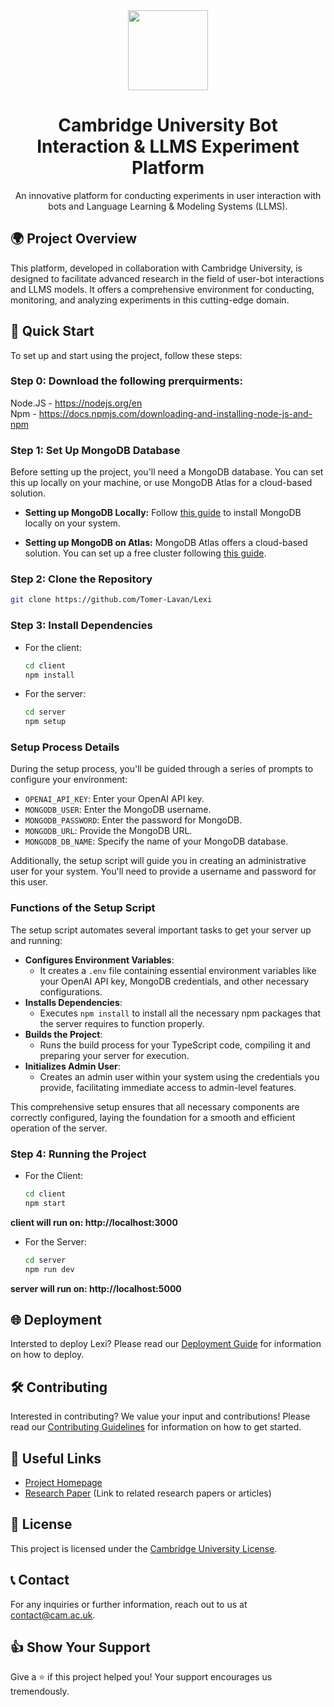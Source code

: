 ﻿<div align="center">
    <a href="https://www.cam.ac.uk/">
        <img src="https://www.cam.ac.uk/sites/www.cam.ac.uk/files/inner-images/logo.jpg" width="128px" />
    </a>
    <h1>Cambridge University Bot Interaction & LLMS Experiment Platform</h1>
    <p>An innovative platform for conducting experiments in user interaction with bots and Language Learning & Modeling Systems (LLMS).</p>
</div>

## 🌍 Project Overview

This platform, developed in collaboration with Cambridge University, is designed to facilitate advanced research in the field of user-bot interactions and LLMS models. It offers a comprehensive environment for conducting, monitoring, and analyzing experiments in this cutting-edge domain.

## 🚀 Quick Start

To set up and start using the project, follow these steps:

### Step 0: Download the following prerquirments:

Node.JS - <a href="https://nodejs.org/en">https://nodejs.org/en</a><br>
Npm - <a href="https://docs.npmjs.com/downloading-and-installing-node-js-and-npm">https://docs.npmjs.com/downloading-and-installing-node-js-and-npm</a>

### Step 1: Set Up MongoDB Database

Before setting up the project, you'll need a MongoDB database. You can set this up locally on your machine, or use MongoDB Atlas for a cloud-based solution.

- **Setting up MongoDB Locally:**
  Follow [this guide](https://docs.mongodb.com/manual/installation/) to install MongoDB locally on your system.

- **Setting up MongoDB on Atlas:**
  MongoDB Atlas offers a cloud-based solution. You can set up a free cluster following [this guide](https://docs.atlas.mongodb.com/getting-started/).


### Step 2: Clone the Repository

```bash
git clone https://github.com/Tomer-Lavan/Lexi
```

### Step 3: Install Dependencies

- For the client:
  ```bash
  cd client
  npm install
  ```

- For the server:
  ```bash
  cd server
  npm setup
  ```

### Setup Process Details

During the setup process, you'll be guided through a series of prompts to configure your environment:

- `OPENAI_API_KEY`: Enter your OpenAI API key.
- `MONGODB_USER`: Enter the MongoDB username.
- `MONGODB_PASSWORD`: Enter the password for MongoDB.
- `MONGODB_URL`: Provide the MongoDB URL.
- `MONGODB_DB_NAME`: Specify the name of your MongoDB database.

Additionally, the setup script will guide you in creating an administrative user for your system. You'll need to provide a username and password for this user.

### Functions of the Setup Script

The setup script automates several important tasks to get your server up and running:

- **Configures Environment Variables**: 
  - It creates a `.env` file containing essential environment variables like your OpenAI API key, MongoDB credentials, and other necessary configurations.
- **Installs Dependencies**: 
  - Executes `npm install` to install all the necessary npm packages that the server requires to function properly.
- **Builds the Project**: 
  - Runs the build process for your TypeScript code, compiling it and preparing your server for execution.
- **Initializes Admin User**: 
  - Creates an admin user within your system using the credentials you provide, facilitating immediate access to admin-level features.

This comprehensive setup ensures that all necessary components are correctly configured, laying the foundation for a smooth and efficient operation of the server.

### Step 4: Running the Project

- For the Client:
    ```bash
    cd client
    npm start
    ```

**client will run on: http://localhost:3000**

- For the Server:
    ```bash
    cd server
    npm run dev
    ``` 
**server will run on: http://localhost:5000**

## 🌐 Deployment

Intersted to deploy Lexi? Please read our [Deployment Guide](DEPLOYMENT.md) for information on how to deploy.

## 🛠️ Contributing

Interested in contributing? We value your input and contributions! Please read our [Contributing Guidelines](CONTRIBUTION.md) for information on how to get started.

## 🔗 Useful Links

- [Project Homepage](https://www.cam.ac.uk/)
- [Research Paper](#) (Link to related research papers or articles)

## 📄 License

This project is licensed under the [Cambridge University License](LICENSE.md).

## 📞 Contact

For any inquiries or further information, reach out to us at [contact@cam.ac.uk](mailto:contact@cam.ac.uk).

## 👍 Show Your Support

Give a ⭐️ if this project helped you! Your support encourages us tremendously.
